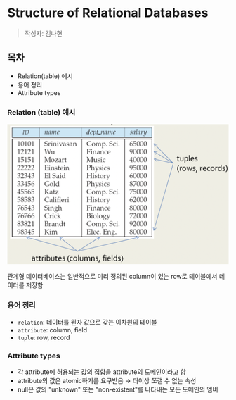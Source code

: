 # Structure of Relational Databases

> 작성자: 김나현

## 목차

- Relation(table) 예시
- 용어 정리
- Attribute types

### Relation (table) 예시

![Untitled](Image/Untitled.png)

관계형 데이터베이스는 일반적으로 미리 정의된 column이 있는 row로 테이블에서 데이터를 저장함
</br>

### 용어 정리

- `relation`: 데이터를 원자 값으로 갖는 이차원의 테이블
- `attribute`: column, field
- `tuple`: row, record
  </br>

### Attribute types

- 각 attribute에 허용되는 값의 집합을 attribute의 도메인이라고 함
- attribute의 값은 atomic하기를 요구받음
  → 더이상 쪼갤 수 없는 속성
- null은 값의 "unknown" 또는 "non-existent"를 나타내는 모든 도메인의 멤버
